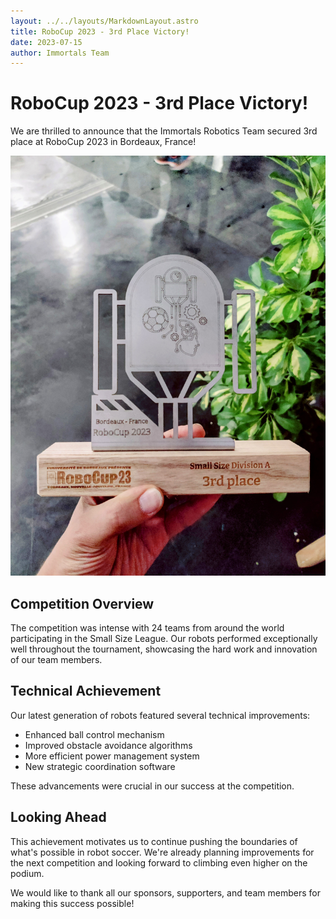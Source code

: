```yaml
---
layout: ../../layouts/MarkdownLayout.astro
title: RoboCup 2023 - 3rd Place Victory!
date: 2023-07-15
author: Immortals Team
---
```


# RoboCup 2023 - 3rd Place Victory!

We are thrilled to announce that the Immortals Robotics Team secured 3rd place at RoboCup 2023 in Bordeaux, France!

![RoboCup Trophy](/assets/Cup-1.jpeg)

## Competition Overview

The competition was intense with 24 teams from around the world participating in the Small Size League. Our robots performed exceptionally well throughout the tournament, showcasing the hard work and innovation of our team members.

## Technical Achievement

Our latest generation of robots featured several technical improvements:

- Enhanced ball control mechanism
- Improved obstacle avoidance algorithms
- More efficient power management system
- New strategic coordination software

These advancements were crucial in our success at the competition.

## Looking Ahead

This achievement motivates us to continue pushing the boundaries of what's possible in robot soccer. We're already planning improvements for the next competition and looking forward to climbing even higher on the podium.

We would like to thank all our sponsors, supporters, and team members for making this success possible!

